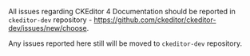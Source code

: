 All issues regarding CKEditor 4 Documentation should be reported in `ckeditor-dev` repository - https://github.com/ckeditor/ckeditor-dev/issues/new/choose.

Any issues reported here still will be moved to `ckeditor-dev` repository.
